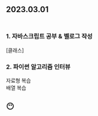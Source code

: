 ## 2023.03.01<br/><br/>

### 1. 자바스크립트 공부 & 벨로그 작성
[클래스]

### 2. 파이썬 알고리즘 인터뷰
자료형 복습<br>
배열 복습<br>


## 😶